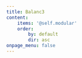 ```yaml
---
title: Balanc3
content:
    items: '@self.modular'
    order:
        by: default
        dir: asc
onpage_menu: false
---
```


